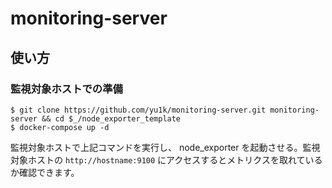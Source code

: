 # monitoring-server

## 使い方

### 監視対象ホストでの準備

```
$ git clone https://github.com/yu1k/monitoring-server.git monitoring-server && cd $_/node_exporter_template
$ docker-compose up -d
```

監視対象ホストで上記コマンドを実行し、 node_exporter を起動させる。監視対象ホストの `http://hostname:9100` にアクセスするとメトリクスを取れているか確認できます。
